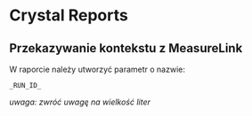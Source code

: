 # Crystal Reports



## Przekazywanie kontekstu z MeasureLink

W raporcie należy utworzyć parametr o nazwie:
~~~
_RUN_ID_
~~~

*uwaga: zwróć uwagę na wielkość liter*
